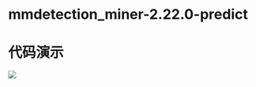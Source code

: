 # mmdetection_miner-2.22.0-predict
# 代码演示
[![](https://bb-embed.herokuapp.com/embed?v=BV1Cg411e7JS)]( https://www.bilibili.com/video/BV1Cg411e7JS?share_source=copy_web&vd_source=9e0d75e1291c4746cf32f2a82d2e0b4a)

